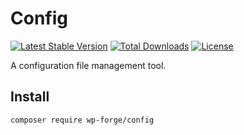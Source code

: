 # Config

[![Latest Stable Version](https://poser.pugx.org/wp-forge/config/v/stable)](https://packagist.org/packages/wp-forge/helpers)
[![Total Downloads](https://poser.pugx.org/wp-forge/config/downloads)](https://packagist.org/packages/wp-forge/helpers)
[![License](https://poser.pugx.org/wp-forge/config/license)](https://packagist.org/packages/wp-forge/helpers)

A configuration file management tool.

## Install
```$xslt
composer require wp-forge/config
```
